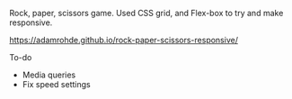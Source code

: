 
Rock, paper, scissors game.  Used CSS grid, and Flex-box to try and make responsive.

https://adamrohde.github.io/rock-paper-scissors-responsive/


To-do
 - Media queries
 - Fix speed settings


